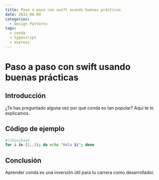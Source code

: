 ```yaml
---
title: Paso a paso con swift usando buenas prácticas
date: 2031-06-09
categories:
  - Design Patterns
tags:
  - conda
  - typescript
  - express
---
```


# Paso a paso con swift usando buenas prácticas

## Introducción

¿Te has preguntado alguna vez por qué conda es tan popular? Aquí te lo explicamos.

## Código de ejemplo

```bash
#!/bin/bash
for i in {1..5}; do echo "Hola $i"; done
```

## Conclusión

Aprender conda es una inversión útil para tu carrera como desarrollador.